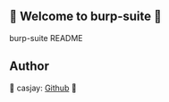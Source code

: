 ## 👋 Welcome to burp-suite 🚀  

burp-suite README  
  
  
## Author  

🤖 casjay: [Github](https://github.com/casjay) 🤖  
